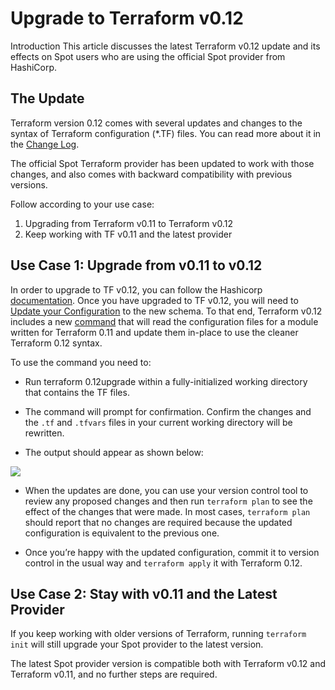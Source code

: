 # Upgrade to Terraform v0.12

Introduction
This article discusses the latest Terraform v0.12 update and its effects on Spot users who are using the official Spot provider from HashiCorp.

## The Update

Terraform version 0.12 comes with several updates and changes to the syntax of Terraform configuration (*.TF) files. You can read more about it in the [Change Log](https://github.com/hashicorp/terraform/blob/v0.12.6/CHANGELOG.md#0120-may-22-2019).

The official Spot Terraform provider has been updated to work with those changes, and also comes with backward compatibility with previous versions.

Follow according to your use case:

1. Upgrading from Terraform v0.11 to Terraform v0.12
2. Keep working with TF v0.11 and the latest provider

## Use Case 1: Upgrade from v0.11 to v0.12

In order to upgrade to TF v0.12, you can follow the Hashicorp [documentation](tools-and-provisioning/terraform/tools/upgrade-to-terraform-v012).
Once you have upgraded to TF v0.12, you will need to [Update your Configuration](https://www.terraform.io/upgrade-guides/0-12.html#upgrading-terraform-configuration) to the new schema.  To that end, Terraform v0.12 includes a new [command](tools-and-provisioning/terraform/tools/upgrade-to-terraform-v012) that will read the configuration files for a module written for Terraform 0.11 and update them in-place to use the cleaner Terraform 0.12 syntax.

To use the command you need to:

* Run terraform 0.12upgrade within a fully-initialized working directory that contains the TF files.
* The command will prompt for confirmation. Confirm the changes and the `.tf` and `.tfvars` files in your current working directory will be rewritten.

* The output should appear as shown below:

<img src="/tools-and-provisioning/_media/upgrade to terraform v0.12_1.png" />

* When the updates are done, you can use your version control tool to review any proposed changes and then run `terraform plan` to see the effect of the changes that were made. In most cases, `terraform plan` should report that no changes are required because the updated configuration is equivalent to the previous one.

* Once you’re happy with the updated configuration, commit it to version control in the usual way and `terraform apply` it with Terraform 0.12.

## Use Case 2: Stay with v0.11 and the Latest Provider
If you keep working with older versions of Terraform, running `terraform init` will still upgrade your Spot provider to the latest version.

The latest Spot provider version is compatible both with Terraform v0.12 and Terraform v0.11, and no further steps are required.
